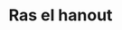 ---
layout: recette-v2
categories: [recettes]
hidden: true
lang: fr
sitemap: true
title: Ras el hanout
type: condiment
---